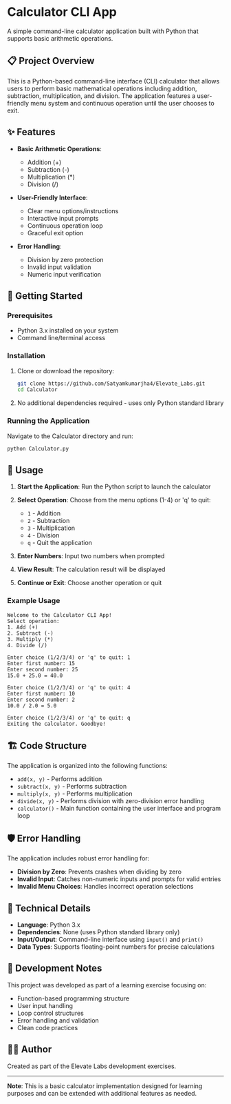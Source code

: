 # Calculator CLI App

A simple command-line calculator application built with Python that supports basic arithmetic operations.

## 📋 Project Overview

This is a Python-based command-line interface (CLI) calculator that allows users to perform basic mathematical operations including addition, subtraction, multiplication, and division. The application features a user-friendly menu system and continuous operation until the user chooses to exit.

## ✨ Features

- **Basic Arithmetic Operations**:
  - Addition (+)
  - Subtraction (-)
  - Multiplication (*)
  - Division (/)

- **User-Friendly Interface**:
  - Clear menu options/instructions
  - Interactive input prompts
  - Continuous operation loop
  - Graceful exit option

- **Error Handling**:
  - Division by zero protection
  - Invalid input validation
  - Numeric input verification

## 🚀 Getting Started

### Prerequisites

- Python 3.x installed on your system
- Command line/terminal access

### Installation

1. Clone or download the repository:
   ```bash
   git clone https://github.com/Satyamkumarjha4/Elevate_Labs.git
   cd Calculator
   ```

2. No additional dependencies required - uses only Python standard library

### Running the Application

Navigate to the Calculator directory and run:

```bash
python Calculator.py
```

## 📖 Usage

1. **Start the Application**: Run the Python script to launch the calculator
2. **Select Operation**: Choose from the menu options (1-4) or 'q' to quit:
   - `1` - Addition
   - `2` - Subtraction
   - `3` - Multiplication
   - `4` - Division
   - `q` - Quit the application

3. **Enter Numbers**: Input two numbers when prompted
4. **View Result**: The calculation result will be displayed
5. **Continue or Exit**: Choose another operation or quit

### Example Usage

```
Welcome to the Calculator CLI App!
Select operation:
1. Add (+)
2. Subtract (-)
3. Multiply (*)
4. Divide (/)

Enter choice (1/2/3/4) or 'q' to quit: 1
Enter first number: 15
Enter second number: 25
15.0 + 25.0 = 40.0

Enter choice (1/2/3/4) or 'q' to quit: 4
Enter first number: 10
Enter second number: 2
10.0 / 2.0 = 5.0

Enter choice (1/2/3/4) or 'q' to quit: q
Exiting the calculator. Goodbye!
```

## 🏗️ Code Structure

The application is organized into the following functions:

- `add(x, y)` - Performs addition
- `subtract(x, y)` - Performs subtraction
- `multiply(x, y)` - Performs multiplication
- `divide(x, y)` - Performs division with zero-division error handling
- `calculator()` - Main function containing the user interface and program loop

## 🛡️ Error Handling

The application includes robust error handling for:

- **Division by Zero**: Prevents crashes when dividing by zero
- **Invalid Input**: Catches non-numeric inputs and prompts for valid entries
- **Invalid Menu Choices**: Handles incorrect operation selections

## 🔧 Technical Details

- **Language**: Python 3.x
- **Dependencies**: None (uses Python standard library only)
- **Input/Output**: Command-line interface using `input()` and `print()`
- **Data Types**: Supports floating-point numbers for precise calculations

## 📝 Development Notes

This project was developed as part of a learning exercise focusing on:
- Function-based programming structure
- User input handling
- Loop control structures
- Error handling and validation
- Clean code practices


## 👨‍💻 Author

Created as part of the Elevate Labs development exercises.

---

**Note**: This is a basic calculator implementation designed for learning purposes and can be extended with additional features as needed.